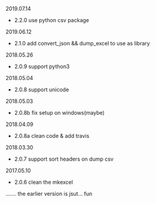 2019.07.14

- 2.2.0 use python csv package

2019.06.12

- 2.1.0 add convert_json && dump_excel to use as library

2018.05.26

- 2.0.9 support python3

2018.05.04

- 2.0.8 support unicode

2018.05.03

- 2.0.8b fix setup on windows(maybe)

2018.04.09

- 2.0.8a clean code & add travis

2018.03.30

- 2.0.7 support sort headers on dump csv

2017.05.10

- 2.0.6 clean the mkexcel

....... the earlier version is jsut... fun
